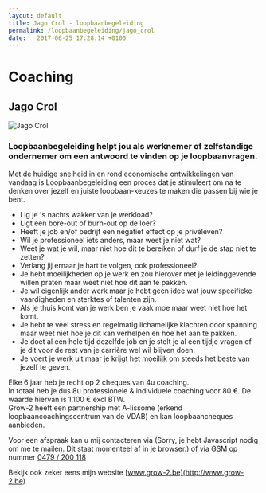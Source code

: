 ```yaml
---
layout: default
title: Jago Crol - loopbaanbegeleiding
permalink: /loopbaanbegeleiding/jago_crol
date:   2017-06-25 17:28:14 +0100
---
```



# Coaching

## Jago Crol

<picture class="portret">
	<source srcset="/img/Jago_desktop_300x391.webp" media="(min-width: 769px)" type="image/webp">
	<source srcset="/img/Jago_desktop_300x391.jpg" media="(min-width: 769px)">
	<source srcset="/img/Jago_mobile_404x257.webp" type="image/webp">
	<img srcset="/img/Jago_mobile_404x257.jpg" alt="Jago Crol">
</picture>

### Loopbaanbegeleiding helpt jou als werknemer of zelfstandige ondernemer om een antwoord te vinden op je loopbaanvragen.

Met de huidige snelheid in en rond economische ontwikkelingen van vandaag is Loopbaanbegeleiding een proces dat je stimuleert om na te denken over jezelf en juiste loopbaan-keuzes te maken die passen bij wie je bent.

- Lig je 's nachts wakker van je werkload?
- Ligt een bore-out of burn-out op de loer?
- Heeft je job en/of bedrijf een negatief effect op je privéleven?
- Wil je professioneel iets anders, maar weet je niet wat?
- Weet je wat je wil, maar niet hoe dit te bereiken of durf je de stap niet te zetten?
- Verlang jij ernaar je hart te volgen, ook professioneel?
- Je hebt moeilijkheden op je werk en zou hierover met je leidinggevende willen praten maar weet niet hoe dit aan te pakken.
- Je wil eigenlijk ander werk maar je hebt geen idee wat jouw specifieke vaardigheden en sterktes of talenten zijn.
- Als je thuis komt van je werk ben je vaak moe maar weet niet hoe het komt.
- Je hebt te veel stress en regelmatig lichamelijke klachten door spanning maar weet niet hoe je dit kan verhelpen en hoe het aan te pakken.
- Je doet al een hele tijd dezelfde job en je stelt je al een tijdje vragen of je dit voor de rest van je carrière wel wil blijven doen.
- Je voert je werk uit maar je krijgt het moeilijk om steeds het beste van jezelf te geven.

Elke 6 jaar heb je recht op 2 cheques van 4u coaching.  
In totaal heb je dus 8u professionele & individuele coaching voor 80 €. De waarde hiervan is 1.100 € excl BTW.  
Grow-2 heeft een partnership met A-lissome (erkend loopbaancoachingscentrum van de VDAB) en kan loopbaancheques aanbieden.  


Voor een afspraak kan u mij contacteren via (<script type="text/javascript" language="javascript">
<!--
// Email obfuscator script 2.1 by Tim Williams, University of Arizona
// Random encryption key feature by Andrew Moulden, Site Engineering Ltd
// This code is freeware provided these four comment lines remain intact
// A wizard to generate this code is at http://www.jottings.com/obfuscator/
{ coded = "pMQa.ndaE@Qda3-0.oL";key = "UNmrYSKMzTDgbcx5pEPI21dfFyXeu7Qon94wBA80VhvOsZLRCqaGJk3tH6Wjli";shift=coded.length;link="";for (i=0; i<coded.length; i++) {if (key.indexOf(coded.charAt(i))==-1) {ltr = coded.charAt(i);link += (ltr);}else {ltr = (key.indexOf(coded.charAt(i))-shift+key.length) % key.length;link += (key.charAt(ltr))}}document.write("<a href='mailto:"+link+"'>"+link+"</a>")}
//--></script><noscript>Sorry, je hebt Javascript nodig om me te mailen. Dit staat momenteel af in je browser.</noscript>) of via GSM op nummer <a href="tel:+32479200118" itemprop="telephone">0479 / 200 118</a>

Bekijk ook zeker eens mijn website [www.grow-2.be](http://www.grow-2.be) 


